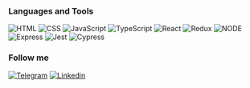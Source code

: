 ### Languages and Tools
![HTML](https://img.shields.io/badge/HTML-000?style=flat-square&logo=HTML5)
![CSS](https://img.shields.io/badge/CSS-000?style=flat-square&logo=CSS3)
![JavaScript](https://img.shields.io/badge/JAVASCRIPT-000?style=flat-square&logo=JavaScript)
![TypeScript](https://img.shields.io/badge/TYPESCIPT-000?style=flat-square&logo=TypeScript)
![React](https://img.shields.io/badge/REACT-000?style=flat-square&logo=React)
![Redux](https://img.shields.io/badge/REDUX-000?style=flat-square&logo=Redux)
![NODE](https://img.shields.io/badge/NODE-000?style=flat-square&logo=Node.js)
![Express](https://img.shields.io/badge/EXPRESS-000?style=flat-square&logo=Express)
![Jest](https://img.shields.io/badge/JEST-000?style=flat-square&logo=Jest)
![Cypress](https://img.shields.io/badge/CYPRESS-000?style=flat-square&logo=Cypress)

### Follow me
[![Telegram](https://img.shields.io/badge/TELEGRAM-000?style=flat-square&logo=Telegram)](https://www.t.me/artyom096)
[![Linkedin](https://img.shields.io/badge/LINKEDIN-000?style=flat-square&logo=Linkedin)](https://linkedin.com/in/artyom-shurygin)

